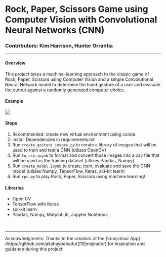 # Rock, Paper, Scissors Game using Computer Vision with Convolutional Neural Networks (CNN)

### Contributors: Kim Harrison, Hunter Orrantia

<hr>

#### Overview
This project takes a machine-learning approach to the classic game of Rock, Paper, Scissors using Computer Vision and a simple Convolutional Neural Network model to determine the hand gesture of a user and evaluate the output against a randomly generated computer choice.

#### Example

![](img/rps.gif)


#### Steps

1.	Recommended: create new virtual environment using conda
2. Install Dependencies in requirements.txt
2.	Run `create_gesture_images.py` to create a library of images that will be used to train and test a CNN (utlizes OpenCV)
3. Run `to_csv.ipynb` to format and convert those images into a csv file that will be used as the training dataset (utlizes Pandas, Numpy)
4. Run `create_model.ipynb` to create, train, evaluate and save the CNN model (utlizes Numpy, TensorFlow, Keras, sci-kit learn)
5. Run `rps.py` to play Rock, Paper, Scissors using machine learning!

#### Libraries
* Open CV
* TensorFlow with Keras
* sci-kit learn
* Pandas, Numpy, MatplotLib, Jupyter Nobteook


<br>
<hr>
Acknowledgments: Thanks to the creators of the [Emojintaor App] (https://github.com/akshaybahadur21/Emojinator) for inspiration and guidance during this project!